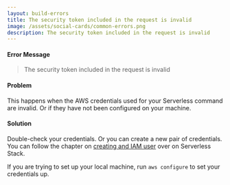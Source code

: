 ```yaml
---
layout: build-errors
title: The security token included in the request is invalid
image: /assets/social-cards/common-errors.png
description: The security token included in the request is invalid
---
```


#### Error Message

> The security token included in the request is invalid


#### Problem

This happens when the AWS credentials used for your Serverless command are invalid. Or if they have not been configured on your machine.


#### Solution

Double-check your credentials. Or you can create a new pair of credentials. You can follow the chapter on [creating and IAM user](https://serverless-stack.com/chapters/create-an-iam-user.html) over on Serverless Stack.

If you are trying to set up your local machine, run `aws configure` to set your credentials up.
